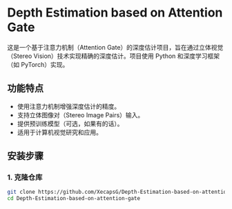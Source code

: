 # Depth Estimation based on Attention Gate

这是一个基于注意力机制（Attention Gate）的深度估计项目，旨在通过立体视觉（Stereo Vision）技术实现精确的深度估计。项目使用 Python 和深度学习框架（如 PyTorch）实现。

## 功能特点
- 使用注意力机制增强深度估计的精度。
- 支持立体图像对（Stereo Image Pairs）输入。
- 提供预训练模型（可选，如果有的话）。
- 适用于计算机视觉研究和应用。

## 安装步骤

### 1. 克隆仓库
```bash
git clone https://github.com/XecapsG/Depth-Estimation-based-on-attention-gate.git
cd Depth-Estimation-based-on-attention-gate


